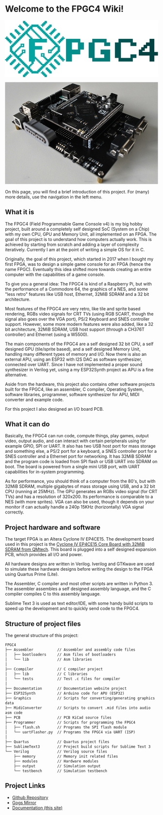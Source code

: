 # Welcome to the FPGC4 Wiki!

[![FPGC4 Logo](images/logo_big_alpha.png)](https://www.github.com/b4rt-dev/FPGC4)

![photo](images/front.jpg)

On this page, you will find a brief introduction of this project. For (many) more details, use the navigation in the left menu.

## What it is
The FPGC4 (Field Programmable Game Console v4) is my big hobby project, built around a completely self designed SoC (System on a Chip) with my own CPU, GPU and Memory Unit, all implemented on an FPGA. The goal of this project is to understand how computers actually work. This is achieved by starting from scratch and adding a layer of complexity iteratively. Currently I am at the point of writing a simple OS for it in C.

Originally, the goal of this project, which started in 2017 when I bought my first FPGA, was to design a simple game console for an FPGA (hence the name FPGC). Eventually this idea shifted more towards creating an entire computer with the capabilities of a game console. 

To give you a general idea: The FPGC4 is kind of a Raspberry Pi, but with the performance of a Commodore 64, the graphics of a NES, and some "less retro" features like USB host, Ethernet, 32MiB SDRAM and a 32 bit architecture.

Most features of the FPGC4 are very retro, like tile and sprite based rendering, RGBs video signals for CRT TVs (using RGB SCART, though the signal also goes over the VGA port), PS/2 Keyboard and SNES controller support. However, some more modern features were also added, like a 32 bit architecture, 32MiB SDRAM, USB host support (through a CH376T controller) and Ethernet (using a W5500).

The main components of the FPGC4 are a self designed 32 bit CPU, a self designed GPU (tile/sprite based), and a self designed Memory Unit, handling many different types of memory and I/O. Now there is also an external APU, using an ESP32 with I2S DAC as software synthesizer, connected over UART. Since I have not implemented a proper sound synthesizer in Verilog yet, using a my ESP32Synth project as APU is a fine alternative.

Aside from the hardware, this project also contains other software projects built for the FPGC4, like an assembler, C compiler, Operating System, software libraries, programmer, software synthesizer for APU, MIDI converter and example code.

For this project I also designed an I/O board PCB.

## What it can do
Basically, the FPGC4 can run code, compute things, play games, output video, output audio, and can interact with certain peripherals using for example GPIO, SPI or UART. It also has two USB host port for mass storage and something else, a PS/2 port for a keyboard, a SNES controller port for a SNES controller and a Ethernet port for networking. It has 32MiB SDRAM and the program code is loaded from SPI flash or USB UART into SDRAM on boot. The board is powered from a single mini USB port, with UART capabilities for in-system programming.

As for performance, you should think of a computer from the 80's, but with 32MiB SDRAM, multiple gigabytes of mass storage using USB, and a 32 bit CPU (running at 25MHz). The GPU generates an RGBs video signal (for CRT TVs) and has a resolution of 320x200. Its performance is comparable to a NES (with more sprites). VGA can also be used, though it depends on your monitor if can actually handle a 240p 15KHz (horizontally) VGA signal correctly.

## Project hardware and software
The target FPGA is an Altera Cyclone IV EP4CE15. The development board used in this project is the [Cyclone IV EP4CE15 Core Board with 32MiB SDRAM from QMtech](https://www.aliexpress.com/i/32949281189.html). This board is plugged into a self designed expansion PCB, which provides all I/O and power.

All hardware designs are written in Verilog. Iverilog and GTKwave are used to simulate these hardware designs before writing the design to the FPGA using Quartus Prime (Lite).

The Assembler, C compiler and most other scripts are written in Python 3. The assembler assembles a self designed assembly language, and the C compiler compiles C to this assembly language.

Sublime Text 3 is used as text editor/IDE, with some handy build scripts to speed up the development and to quickly send code to the FPGC4.

## Structure of project files
The general structure of this project:
``` text
FPGC4
├── Assembler 			// Assembler and assembly code files
│   ├── bootloaders 	// Asm files of bootloaders
│   └── lib 			// Asm libraries
│
├── Ccompiler 			// C compiler project
│   ├── lib 		 	// C libraries
│   └── tests 			// Test .c files for compiler
│ 
├── Documentation 		// Documentation website project
├── ESP32Synth	 		// Arduino code for APU (ESP32)
├── Graphics 			// Scripts for converting/generating graphics data
├── MidiConverter 		// Scripts to convert .mid files into audio asm code
├── PCB 				// PCB KiCad source files
├── Programmer 			// Scripts for programming the FPGC4
│   ├── flash.sh 		// Programs the SPI flash module
│   └── uartFlasher.py  // Programs the FPGC4 via UART (ISP)
│
├── Quartus 			// Quartus project files
├── SublimeText3 		// Project build scripts for Sublime Text 3
└── Verilog 			// Verilog source files
    ├── memory 			// Memory init related files
    ├── modules 		// Hardware modules
    ├── output 			// Simulation output
    └── testbench 		// Simulation testbench
```

## Project Links
- [Github Repository](https://www.github.com/b4rt-dev/FPGC4)
- [Gogs Mirror](https://www.b4rt.nl/git/bart/FPGC4-mirror)
- [Documentation (this site)](https://www.b4rt.nl/fpgc4)